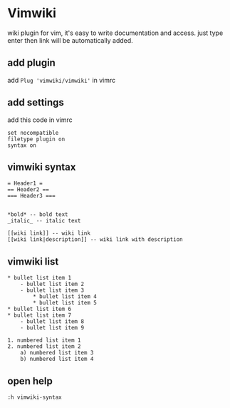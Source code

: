 # Vimwiki 
wiki plugin for vim, it's easy to write documentation and access. just type enter then link will be automatically added.

## add plugin 
add `Plug 'vimwiki/vimwiki'` in vimrc

## add settings
add this code in vimrc
```
set nocompatible
filetype plugin on
syntax on
```

## vimwiki syntax
```
= Header1 =
== Header2 ==
=== Header3 ===


*bold* -- bold text
_italic_ -- italic text

[[wiki link]] -- wiki link
[[wiki link|description]] -- wiki link with description
```
## vimwiki  list
```
* bullet list item 1
    - bullet list item 2
    - bullet list item 3
        * bullet list item 4
        * bullet list item 5
* bullet list item 6
* bullet list item 7
    - bullet list item 8
    - bullet list item 9

1. numbered list item 1
2. numbered list item 2
    a) numbered list item 3
    b) numbered list item 4
```
## open help
```
:h vimwiki-syntax
```
